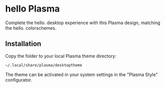 # hello Plasma
Complete the hello. desktop experience with this Plasma design, matching the hello. colorschemes.

## Installation
Copy the folder to your local Plasma theme directory:

```
~/.local/share/plasma/desktoptheme
```

The theme can be activated in your system settings in the "Plasma Style" configurator.
